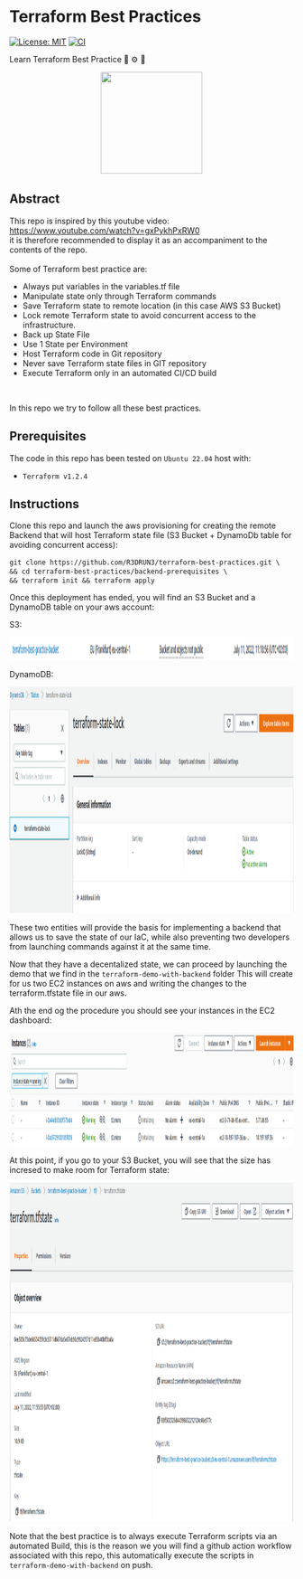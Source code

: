 # Terraform Best Practices
[![License: MIT](https://img.shields.io/badge/License-MIT-yellow.svg)](https://opensource.org/licenses/MIT)
[![CI](https://github.com/R3DRUN3/terraform-best-practices/actions/workflows/CI.yml/badge.svg)](https://github.com/R3DRUN3/terraform-best-practices/actions/workflows/CI.yml)

Learn Terraform Best Practice 🤖 ⚙️ 🔧

<p align="center"><img width="180" height="180" src="https://github.com/yurijserrano/Github-Profile-Readme-Logos/blob/master/cloud/terraform.png"></p>

## Abstract
This repo is inspired by this youtube video: https://www.youtube.com/watch?v=gxPykhPxRW0
<br>
it is therefore recommended to display it as an accompaniment to the contents of the repo.
<br>
<br>
Some of Terraform best practice are:

- Always put variables in the variables.tf file
- Manipulate state only through Terraform commands
- Save Terraform state to remote location (in this case AWS S3 Bucket)
- Lock remote Terraform state to avoid concurrent access to the infrastructure.
- Back up State File
- Use 1 State per Environment
- Host Terraform code in Git repository
- Never save Terraform state files in GIT repository
- Execute Terraform only in an automated CI/CD build

<br>

In this repo we try to follow all these best practices.



## Prerequisites
The code in this repo has been tested on `Ubuntu 22.04` host with:

- `Terraform v1.2.4`

## Instructions
Clone this repo and launch the aws provisioning for creating the remote Backend that will host Terraform state file (S3 Bucket + DynamoDb table for avoiding concurrent access):

```console
git clone https://github.com/R3DRUN3/terraform-best-practices.git \
&& cd terraform-best-practices/backend-prerequisites \
&& terraform init && terraform apply
```

Once this deployment has ended, you will find an S3 Bucket and a DynamoDB table on your aws account:

S3:
<p align="left">
  <img width="1200" height="40" src="./images/tf-state-s3-bucket.png">
</p>

DynamoDB:
<p align="left">
  <img width="1200" height="400" src="./images/tf-state-dynamodb-lock-table.png">
</p>

These two entities will provide the basis for implementing a backend that allows us to save the state of our IaC, while also preventing two developers from launching commands against it at the same time.

Now that they have a decentalized state, we can proceed by launching the demo that we find in the `terraform-demo-with-backend` folder
This will create for us two EC2 instances on aws and writing the changes to the terraform.tfstate file in our aws.

Ath the end og the procedure you should see your instances in the EC2 dashboard:

<p align="left">
  <img width="1200" height="200" src="./images/tf-demo-ec2-instances.png">
</p>

At this point, if you go to your S3 Bucket, you will see that the size has incresed to make room for Terraform state:

<p align="left">
  <img width="1200" height="600" src="./images/tf-state-s3-bucket-full.png">
</p>

Note that the best practice is to always execute Terraform scripts via an automated Build, this is the reason we you will find a github action workflow associated with this repo, this automatically execute the scripts in `terraform-demo-with-backend` on push.

